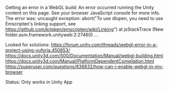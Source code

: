 Getting an error in a WebGL build:
An error occurred running the Unity content on this page. See your browser JavaScript console for more info. The error was:
uncaught exception: abort("To use dlopen, you need to use Emscripten's linking support, see https://github.com/kripken/emscripten/wiki/Linking") at jsStackTrace (New folder.asm.framework.unityweb:2:27460)
...

Looked for solutions:
https://forum.unity.com/threads/webgl-error-in-a-project-using-vuforia.450853/  
https://docs.unity3d.com/500/Documentation/Manual/webgl-building.html
https://docs.unity3d.com/Manual/PlatformDependentCompilation.html
https://superuser.com/questions/836832/how-can-i-enable-webgl-in-my-browser

Status: Only works in Unity App
